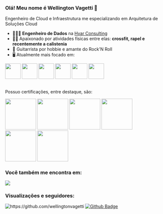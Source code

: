 ### Olá! Meu nome é Wellington Vagetti 👋 
Engenheiro de Cloud e Infraestrutura me especializando em Arquitetura de Soluções Cloud

- 👨🏾‍💻 **Engenheiro de Dados** na [Hvar Consulting](https://hvarconsulting.com.br/)
- 🏋🏾 Apaixonado por atividades físicas entre elas: **crossfit, rapel e recentemente a calistenia**
- 🎸 Guitarrista por hobbie e amante do Rock'N Roll
- 🖥️ Atualmente mais focado em: 

<div style="display: inline">
<img width='50' height='50' src="https://cdn.jsdelivr.net/gh/devicons/devicon/icons/azure/azure-original.svg" />
<img width='50' height='50' src="https://cdn.jsdelivr.net/gh/devicons/devicon/icons/mysql/mysql-original-wordmark.svg" />
<img width='50' height='50' src="https://cdn.jsdelivr.net/gh/devicons/devicon/icons/windows8/windows8-original.svg" />
<img width='50' height='50' src="https://cdn.jsdelivr.net/gh/devicons/devicon/icons/linux/linux-original.svg" />
<img width='50' height='50' src="https://cdn.jsdelivr.net/gh/devicons/devicon/icons/terraform/terraform-original.svg" />
<img width='50' height='50' src="https://cdn.jsdelivr.net/gh/devicons/devicon/icons/kubernetes/kubernetes-plain.svg" />
</div>

##

Possuo certificações, entre destaque, são:
<div style="display: inline">
  <a href="https://www.credly.com/badges/b86b5ada-71d9-4725-80dd-a11d656a3dc9/public_url"><img width='100' height='100' img src="https://images.credly.com/size/340x340/images/fd6bb2af-2f05-4d9b-a23e-39f8e309a82d/image.png"></a>
  <a href="https://www.credly.com/badges/2ad4cf62-1474-49d5-acfc-a40699b5909d/public_url"><img width='100' height='100' img src="https://images.credly.com/size/340x340/images/987adb7e-49be-4e24-b67e-55986bd3fe66/azure-solutions-architect-expert-600x600.png"></a>
  <a href="https://www.credly.com/badges/d467a836-bbcc-44eb-be0e-b7c50b40f892/public_url"><img width='100' height='100' img src="https://images.credly.com/size/340x340/images/336eebfc-0ac3-4553-9a67-b402f491f185/azure-administrator-associate-600x600.png"></a>
  <a href="https://www.credly.com/badges/0e8a3a37-c9e7-4fa1-952b-127a037e2308/public_url"><img width='100' height='100' img src="https://images.credly.com/size/340x340/images/be8fcaeb-c769-4858-b567-ffaaa73ce8cf/image.png"></a>
  <a href="https://www.credly.com/badges/982b3773-8182-4e64-98d7-bdaa13abd691/public_url"><img width='100' height='100' img src="https://images.credly.com/size/340x340/images/6c49baad-9705-4b47-90a3-f8e5b5d01d6b/MCSE-Core_Infrastructure-600x600.png"></a>
  <a href="https://www.credly.com/badges/261a0ac8-a6a0-49b5-9eb7-31f626d0ad28/public_url"><img width='100' height='100' img src="https://images.credly.com/size/340x340/images/ebc901fb-d403-4598-bfb7-da80289afdbd/MCSA-Windows_Server_2016-600x600.png"></a>
</div>

### Você também me encontra em:
 <div> 
  <a href="https://www.linkedin.com/in/wellington-vagetti/" target="_blank"><img src="https://img.shields.io/badge/-LinkedIn-%230077B5?style=for-the-badge&logo=linkedin&logoColor=white" target="_blank"></a>
 </div>
 
 ### Visualizações e seguidores:
  <img src="https://komarev.com/ghpvc/?username=wellingtonvagetti" alt="https://github.com/wellingtonvagetti"></a>
  <a href="https://github.com/wellingtonvagetti?tab=followers" target="_blank">
     <img src="https://img.shields.io/github/followers/wellingtonvagetti?style=social" alt="Github Badge"></a>
